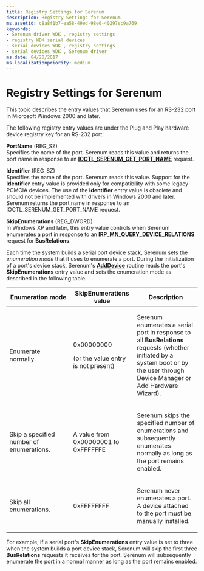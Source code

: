 ```yaml
---
title: Registry Settings for Serenum
description: Registry Settings for Serenum
ms.assetid: c8a8f1b7-ea58-49ed-98e0-40297ec9a769
keywords:
- Serenum driver WDK , registry settings
- registry WDK serial devices
- serial devices WDK , registry settings
- serial devices WDK , Serenum driver
ms.date: 04/20/2017
ms.localizationpriority: medium
---
```


# Registry Settings for Serenum

This topic describes the entry values that Serenum uses for an RS-232 port in Microsoft Windows 2000 and later.

The following registry entry values are under the Plug and Play hardware device registry key for an RS-232 port:

<a href="" id="portname--reg-sz-"></a>**PortName** (REG\_SZ)  
Specifies the name of the port. Serenum reads this value and returns the port name in response to an [**IOCTL\_SERENUM\_GET\_PORT\_NAME**](/windows-hardware/drivers/ddi/ntddser/ni-ntddser-ioctl_serenum_get_port_name) request.

<a href="" id="identifier--reg-sz-"></a>**Identifier** (REG\_SZ)  
Specifies the name of the port. Serenum reads this value. Support for the **Identifier** entry value is provided only for compatibility with some legacy PCMCIA devices. The use of the **Identifier** entry value is obsolete and should not be implemented with drivers in Windows 2000 and later. Serenum returns the port name in response to an IOCTL\_SERENUM\_GET\_PORT\_NAME request.

<a href="" id="skipenumerations--reg-dword-"></a>**SkipEnumerations** (REG\_DWORD)  
In Windows XP and later, this entry value controls when Serenum enumerates a port in response to an [**IRP\_MN\_QUERY\_DEVICE\_RELATIONS**](../kernel/irp-mn-query-device-relations.md) request for **BusRelations**. 

Each time the system builds a serial port device stack, Serenum sets the *enumeration mode* that it uses to enumerate a port. During the initialization of a port's device stack, Serenum's [**AddDevice**](/windows-hardware/drivers/ddi/wdm/nc-wdm-driver_add_device) routine reads the port's **SkipEnumerations** entry value and sets the enumeration mode as described in the following table.

<table>
<colgroup>
<col width="33%" />
<col width="33%" />
<col width="33%" />
</colgroup>
<thead>
<tr class="header">
<th>Enumeration mode</th>
<th>SkipEnumerations value</th>
<th>Description</th>
</tr>
</thead>
<tbody>
<tr class="odd">
<td><p>Enumerate normally.</p></td>
<td><p>0x00000000</p>
<p>(or the value entry is not present)</p></td>
<td><p>Serenum enumerates a serial port in response to all <strong>BusRelations</strong> requests (whether initiated by a system boot or by the user through Device Manager or Add Hardware Wizard).</p></td>
</tr>
<tr class="even">
<td><p>Skip a specified number of enumerations.</p></td>
<td><p>A value from 0x00000001 to 0xFFFFFFE</p></td>
<td><p>Serenum skips the specified number of enumerations and subsequently enumerates normally as long as the port remains enabled.</p></td>
</tr>
<tr class="odd">
<td><p>Skip all enumerations.</p></td>
<td><p>0xFFFFFFFF</p></td>
<td><p>Serenum never enumerates a port. A device attached to the port must be manually installed.</p></td>
</tr>
</tbody>
</table>

For example, if a serial port's **SkipEnumerations** entry value is set to three when the system builds a port device stack, Serenum will skip the first three **BusRelations** requests it receives for the port. Serenum will subsequently enumerate the port in a normal manner as long as the port remains enabled.